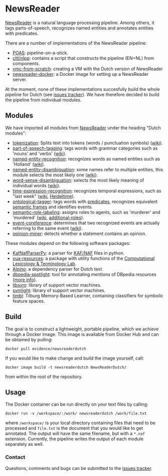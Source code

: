 # NewsReader
[NewsReader](www.newsreader-project.eu/) is a natural language processing pipeline. Among others, it tags parts-of-speech, recognizes named entities and annotates entities with predicates.

There are a number of implementations of the NewsReader pipeline:
- [POAS](http://poas.eu/): pipeline-on-a-stick.
- [cltl/nlpp](https://github.com/cltl/nlpp): contains a script that constructs the pipeline (EN+NL) from components.
- [vmc-from-scratch](https://github.com/ixa-ehu/vmc-from-scratch): creating a VM with the Dutch version of NewsReader
- [newsreader-docker](https://hub.docker.com/r/vanatteveldt/newsreader-docker/): a Docker image for setting up a NewsReader server.

At the moment, none of these implementations succesfully build the whole pipeline for Dutch (see [issues tracker](https://github.com/ADAH-EviDENce/NewsReader/issues)). We have therefore decided to build the pipeline from individual modules.

## Modules

We have imported all modules from [NewsReader](http://www.newsreader-project.eu/results/software/) under the heading "Dutch modules":

- [tokenization](https://github.com/ixa-ehu/ixa-pipe-pos): Splits text into tokens (words / punctuation symbols) ([wiki](https://en.wikipedia.org/wiki/Lexical_analysis#Tokenization)).
- [part-of-speech-tagging](https://github.com/cltl/morphosyntactic_parser_nl): tags words with grammar categories such as 'nouns' and 'verbs' ([wiki](https://en.wikipedia.org/wiki/Part-of-speech_tagging)).
- [named-entity-recognition](https://github.com/ixa-ehu/ixa-pipe-nerc): recognizes words as named entities such as 'Holland' ([wiki](https://en.wikipedia.org/wiki/Named-entity_recognition)).
- [named-entity-disambiguation](https://github.com/ixa-ehu/ixa-pipe-ned): some names refer to multiple entities, this module selects the most likely one ([wiki](https://en.wikipedia.org/wiki/Entity_linking)).
- [word-sense-disambiguation](https://github.com/cltl/svm_wsd): selects the most likely meaning of individual words ([wiki](https://en.wikipedia.org/wiki/Word-sense_disambiguation)).
- [time-expression-recognition](https://github.com/ixa-ehu/ixa-heideltime): recognizes temporal expressions, such as "last week" ([wiki](https://en.wikipedia.org/wiki/Temporal_expressions), [Heideltime](https://github.com/HeidelTime/heideltime)).
- [ontological-tagger](https://github.com/cltl/OntoTagger): tags words with [predicates](https://en.wikipedia.org/wiki/Predicate_(grammar)), recognizes equivalent [semantic frames](https://en.wikipedia.org/wiki/FrameNet) and identifies events.
- [semantic-role-labeling](https://github.com/newsreader/vua-srl-nl): assigns roles to agents, such as 'murderer' and 'murdered' ([wiki](https://en.wikipedia.org/wiki/Semantic_role_labeling), [additional-roles](https://github.com/newsreader/vua-srl-dutch-nominal-events)).
- [event-coreference](https://github.com/cltl/EventCoreference): determines that two recognized events are actually referring to the same event ([wiki](https://en.wikipedia.org/wiki/Coreference)).
- [opinion-miner](https://github.com/cltl/opinion_miner_deluxe): detects whether a statement contains an opinion.

These modules depend on the following software packages:
- [KafNafParserPy](https://github.com/cltl/KafNafParserPy): a parser for [KAF/NAF](https://github.com/newsreader/NAF) files in python.
- [vua-resources](http://svmlight.joachims.org/): a package with utility functions of the [Computational Lexicology & Terminology Lab](https://github.com/newsreader/vua-srl-dutch-nominal-events/).
- [Alpino](http://www.let.rug.nl/vannoord/alp/Alpino/): a dependency parser for Dutch text.
- [dbpedia-spotlight](https://github.com/dbpedia-spotlight/dbpedia-spotlight): tool for annotating mentions of DBpedia resources ([more info](http://www.dbpedia-spotlight.org/)).
- [libsvm](https://www.csie.ntu.edu.tw/~cjlin/libsvm/): library of support vector machines.
- [svmlight](http://svmlight.joachims.org/): library of support vector machines.
- [timbl](https://languagemachines.github.io/timbl/): Tilburg Memory-Based Learner, containing classifiers for symbolic feature spaces.

## Build
The goal is to construct a lightweight, portable pipeline, which we achieve through a Docker image. This image is available from Docker Hub and can be obtained by pulling:
```shell
docker pull evidence/newsreaderdutch
```

If you would like to make change and build the image yourself, call:
```shell
docker image build -t newsreaderdutch NewsReaderDutch/
```
from within the root of the repository.

## Usage
The Docker container can be run directly on your text files by calling:
```shell
docker run -v /workspace/:/work/ newsreaderdutch /work/file.txt
```
where `/workspace/` is your local directory containing files that need to be processed and `file.txt` is the document that you would like to get annotated. The output will have the same filename, but with a `*.naf` extension. Currently, the pipeline writes the output of each module separately as well.

### Contact
Questions, comments and bugs can be submitted to the [issues tracker](https://github.com/ADAH-EviDENce/NewsReader/issues).
